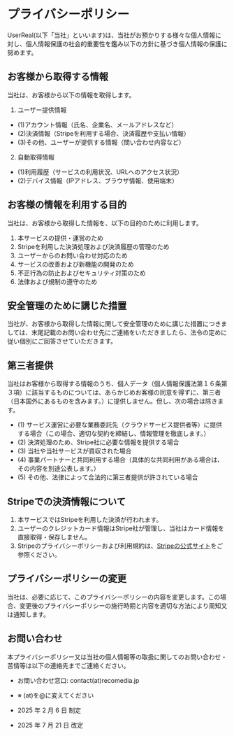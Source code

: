 # プライバシーポリシー
UserReal(以下「当社」といいます)は、当社がお預かりする様々な個人情報に対し、個人情報保護の社会的重要性を鑑み以下の方針に基づき個人情報の保護に努めます。

## お客様から取得する情報
当社は、お客様から以下の情報を取得します。
1. ユーザー提供情報
- (1)アカウント情報（氏名、企業名、メールアドレスなど）
- (2)決済情報（Stripeを利用する場合、決済履歴や支払い情報）
- (3)その他、ユーザーが提供する情報（問い合わせ内容など）
2. 自動取得情報
- (1)利用履歴（サービスの利用状況、URLへのアクセス状況）
- (2)デバイス情報（IPアドレス、ブラウザ情報、使用端末）

## お客様の情報を利用する目的
当社は、お客様から取得した情報を、以下の目的のために利用します。
1. 本サービスの提供・運営のため
2. Stripeを利用した決済処理および決済履歴の管理のため
3. ユーザーからのお問い合わせ対応のため
4. サービスの改善および新機能の開発のため
5. 不正行為の防止およびセキュリティ対策のため
6. 法律および規制の遵守のため

## 安全管理のために講じた措置
当社が、お客様から取得した情報に関して安全管理のために講じた措置につきましては、末尾記載のお問い合わせ先にご連絡をいただきましたら、法令の定めに従い個別にご回答させていただきます。

## 第三者提供
当社はお客様から取得する情報のうち、個人データ（個人情報保護法第１６条第３項）に該当するものについては、あらかじめお客様の同意を得ずに、第三者（日本国外にあるものを含みます。）に提供しません。但し、次の場合は除きます。
- (1) サービス運営に必要な業務委託先（クラウドサービス提供者等）に提供する場合（この場合、適切な契約を締結し、情報管理を徹底します。）
- (2) 決済処理のため、Stripe社に必要な情報を提供する場合
- (3) 当社や当社サービスが買収された場合
- (4) 事業パートナーと共同利用する場合（具体的な共同利用がある場合は、その内容を別途公表します。）
- (5) その他、法律によって合法的に第三者提供が許されている場合

## Stripeでの決済情報について
1. 本サービスではStripeを利用した決済が行われます。
2. ユーザーのクレジットカード情報はStripe社が管理し、当社はカード情報を直接取得・保存しません。
3. Stripeのプライバシーポリシーおよび利用規約は、[Stripeの公式サイト](https://stripe.com/jp/privacy)をご参照ください。

## プライバシーポリシーの変更
当社は、必要に応じて、このプライバシーポリシーの内容を変更します。この場合、変更後のプライバシーポリシーの施行時期と内容を適切な方法により周知又は通知します。

## お問い合わせ
本プライバシーポリシー又は当社の個人情報等の取扱に関してのお問い合わせ・苦情等は以下の連絡先までご連絡ください。
- お問い合わせ窓口: contact(at)recomedia.jp
- ※ (at)を@に変えてください

- 2025 年 2 月 6 日 制定
- 2025 年 7 月 21 日 改定
